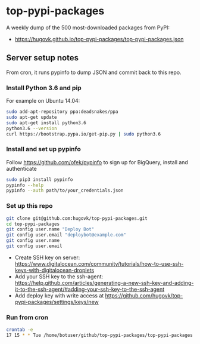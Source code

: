 # top-pypi-packages

A weekly dump of the 500 most-downloaded packages from PyPI: 

* https://hugovk.github.io/top-pypi-packages/top-pypi-packages.json

## Server setup notes

From cron, it runs pypinfo to dump JSON and commit back to this repo.

### Install Python 3.6 and pip

For example on Ubuntu 14.04:

```bash
sudo add-apt-repository ppa:deadsnakes/ppa
sudo apt-get update
sudo apt-get install python3.6
python3.6 --version
curl https://bootstrap.pypa.io/get-pip.py | sudo python3.6
```

### Install and set up pypinfo

Follow https://github.com/ofek/pypinfo to sign up for BigQuery, install and authenticate

```bash
sudo pip3 install pypinfo
pypinfo --help
pypinfo --auth path/to/your_credentials.json
```

### Set up this repo

```bash
git clone git@github.com:hugovk/top-pypi-packages.git
cd top-pypi-packages
git config user.name "Deploy Bot"
git config user.email "deploybot@example.com"
git config user.name
git config user.email
```

* Create SSH key on server: https://www.digitalocean.com/community/tutorials/how-to-use-ssh-keys-with-digitalocean-droplets
* Add your SSH key to the ssh-agent:
https://help.github.com/articles/generating-a-new-ssh-key-and-adding-it-to-the-ssh-agent/#adding-your-ssh-key-to-the-ssh-agent
* Add deploy key with write access at https://github.com/hugovk/top-pypi-packages/settings/keys/new


### Run from cron

```bash
crontab -e
17 15 * * Tue /home/botuser/github/top-pypi-packages/top-pypi-packages.sh > /tmp/top-pypi-packages.log 2>&1
```

